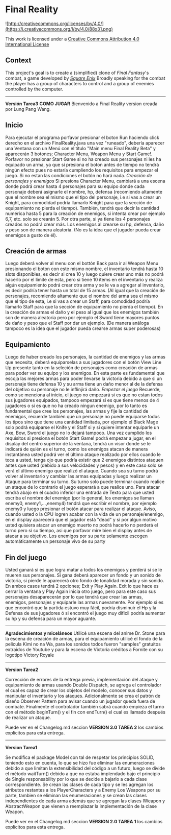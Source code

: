Final Reality
=============

![http://creativecommons.org/licenses/by/4.0/](https://i.creativecommons.org/l/by/4.0/88x31.png)

This work is licensed under a 
[Creative Commons Attribution 4.0 International License](http://creativecommons.org/licenses/by/4.0/)

Context
-------

This project's goal is to create a (simplified) clone of _Final Fantasy_'s combat, a game developed
by [_Square Enix_](https://www.square-enix.com)
Broadly speaking for the combat the player has a group of characters to control and a group of 
enemies controlled by the computer.

---
**Versión Tarea3**
**COMO JUGAR**
Bienvenido a Final Reality version creada por Lung Pang Wang.
## Inicio
Para ejecutar el programa porfavor presionar el boton Run haciendo click derecho en el archivo FinalReality.java una vez "runeado", debería aparecer una Ventana con un Menú con el título "Main menu Final Reality Beta" y aparecerán 3 botones; Character Menu, Weapon Menu y Start Game!. Porfavor no presionar Start Game si no ha creado sus personajes ni les ha equipado un arma, ya que si presiona el boton antes de tiempo no tendrá ningún efecto pues no estaría cumpliendo los requisitos para empezar el juego. Si no estan las condiciones el botón no hará nada. 
*Creación de personajes y enemigos*
Si presiona Character Menu, cambiará a una escena donde podrá crear hasta 4 personajes para su equipo donde cada personaje deberá asignarle el nombre, hp, defensa (recomiendo altamente que el nombre sea el mismo que el tipo del personaje, i.e si vas a crear un Knight, para comodidad podría llamarlo Knight para que la sección de equipamiento no pierda el tiempo). También, tendrá que decir la cantidad numérica hasta 5 para la creación de enemigos, si intenta crear por ejemplo 6,7, etc. solo se crearán 5. Por otra parte, si ya tiene los 4 personajes creados no podrá crear más. Los enemigos al crearse su hp, defensa, daño y peso son de manera aleatoria. (No es la idea que el jugador pueda crear enemigos a gusto de él).
## Creación de armas
Luego deberá volver al menu con el bottón Back para ir al Weapon Menu presionando el boton con este mismo nombre, el inventario tendrá hasta 10 slots disponibles, es decir si crea 10 y luego quiere crear uno más no podrá hacerlo por el límite de esta, pero si tiene 10 items en el inventario y realiza algún equipamiento podrá crear otra arma y se le va a agregar al inventario, es decir podría tener hasta un total de 15 armas. (Al igual que la creación de personajes, recomiendo altamente que el nombre del arma sea el mismo que el tipo de esta, i.e si vas a crear un Staff, para comodidad podría llamarlo Staff para que la sección de equipamiento no pierda el tiempo). En la creación de armas el daño y el peso al igual que los enemigos también son de manera aleatoria pero por ejemplo el Sword tiene mayores puntos de daño y peso que el Staff por dar un ejemplo. (De manera análoga tampoco es la idea que el jugador pueda crearse armas super poderosas) 
## Equipamiento
Luego de haber creado los personajes, la cantidad de enemigos y las armas que necesita, deberá equiparselas a sus jugadores con el botón View Line Up presente tanto en la seleción de personajes como creación de armas para poder ver su equipo y los enemigos. En esta parte es fundamental que escoja las mejores armas para poder llevarse la victoria debido a que si un personaje tiene defensa 10 y su arma tiene un daño menor al de la defensa del objetivo su personaje no le inflinjirá daño.
*Empezar el juego*
Recuerde, como se menciona al inicio, el juego no empezará si es que no estan todos sus jugadores equipados, tampoco empezará si es que tiene menos de 4 jugadores o si es que no ha creado ningun enemigo, por lo tanto es fundamental que cree los personajes, las armas y fije la cantidad de enemigos, recuerde también que un personaje no puede equiparse todos los tipos sino que tiene una cantidad limitada, por ejemplo el Black Mage solo podrá equiparse el Knife y el Staff si y si quiere intentar equiparle un Axe, Bow, Sword el juego no lo dejará tampoco.
Una vez cumplido los requisitos si presiona el botón Start Game! podrá empezar a jugar, en el display del centro superior de la ventana, tendrá un visor donde se le indicará de quién es el turno, como los enemigos atacan de manera instantánea usted podrá ver el último ataque realizado por ellos cuando le toca a usted, tenga ojo que podría existir que 2 enemigos distintos ataquen antes que usted (debido a sus velocidades y pesos) y en este caso solo se verá el último enemigo que realizó el ataque. Cuando sea su turno podrá volver al inventario y cambiar las armas equipadas y luego realizar un Ataque para terminar su turno. Su turno solo puede terminar cuando realice un ataque de lo contrario el juego esperará a que realice uno. Para atacar tendrá abajo en el cuadro inferior una entrada de Texto para que usted escriba el nombre del enemigo (por lo general, los enemigos se llaman enemy0, enemy1,...,enemy4) tendrá que escribir el nombre, por ejemplo enemy0 y luego presionar el botón atacar para realizar el ataque. Aviso, cuando usted o la CPU logren acabar con la vida de un personaje/enemigo, en el display aparecerá que el jugador está "dead" y si por algun motivo usted quisiera atacar un enemigo muerto no podrá hacerlo no perderá el turno pero sí su tiempo, asi que porfavor mire bien el display antes de atacar a su objetivo. Los enemigos por su parte solamente escogen automáticamente un personaje vivo de su party
## Fin del juego
Usted ganará si es que logra matar a todos los enemigos y perderá si se le mueren sus personajes. Si gana deberá aparecer un fondo y un sonido de victoria, si pierde le aparecerá otro fondo de tonalidad morada y sin sonido. En ambos casos tendrá 2 opciones; Exit y Play Again. Exit lo que hace es cerrar la ventana y Play Again inicia otro juego, pero para este caso sus personajes desaparecerán por lo que tendrá que crear las armas, enemigos, personajes y equiparle las armas nuevamente. Por ejemplo si es que encontró que la partida estuvo muy fácil, podría disminuir el Hp y la Defensa de sus jugadores ó si encontró el juego muy dificil podría aumentar su hp y su defensa para un mayor aguante.


---
**Agradecimientos y miceláneos**
Utilicé una escena del anime Dr. Stone para la escena de creación de armas, para el equipamiento utilicé el fondo de la pelicula Kimi no na Wa, para los sonidos todos fueron "samples" gratuitos extraidos de Youtube y para la escena de Victoria créditos a Fornite con su logotipo Victory Royale



---
**Version Tarea2**


Corrección de errores de la entrega previa, implementación del ataque  y equipamiento de armas usando Double Dispatch, se agrega
el controlador el cual es capaz de crear los objetos del modelo, conocer sus datos y manipular el inventario y los ataques. Adicionalmente se 
crea el patrón de diseño Observer Pattern para avisar cuando un jugador queda fuera de combate. Finalmente el controlador también sabrá cuando empieza
el turno con el método beginTurn() y el fin con endTurn() el cual es llamado después de realizar un ataque.

Puede ver en el Changelog.md seccion **VERSION 3.0 TAREA 2** los cambios explícitos para esta entrega.

---

**Version Tarea1**


Se modifica el package Model con tal de respetar los principios SOLID, teniendo esto en cuenta, lo que se hizo fue eliminar las enumeraciones debido a que limitan la extensibilidad del código a un futuro, luego se divide el método waitTurn() debido a que no estaba implendado bajo el principio de Single responsability por lo que se decide a bajarlo a cada clase correspondiente.
Se crean las clases de cada tipo y se les agregan los atributos restantes a los PlayerCharacters y a Enemy
Los Weapons por su parte, tambien se eliminan las enumeraciones y se crean las clases independientes de cada arma además que se agregan las clases IWeapon y AbstractWeapon que vienen a reemplazar la implementación de la clase Weapon.

Puede ver en el Changelog.md seccion **VERSION 2.0 TAREA 1** los cambios explícitos para esta entrega.







